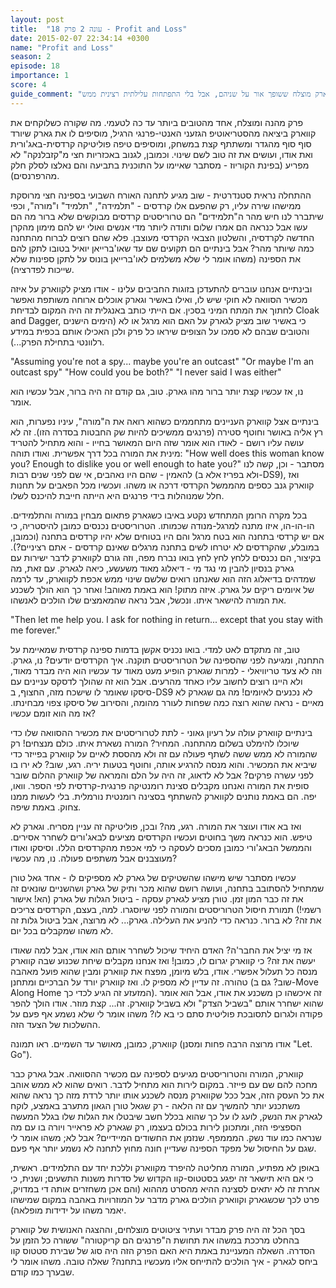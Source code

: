 ```yaml
---
layout: post
title:  "עונה 2 פרק 18 - Profit and Loss"
date: 2015-02-07 22:34:14 +0300
name: "Profit and Loss"
season: 2
episode: 18
importance: 1
score: 4
guide_comment: "פרק קווארק-גארק מוצלח ששופך אור על שניהם, אבל בלי התפתחות עלילתית רצינית ממש"
---
```

פרק מהנה ומוצלח, אחד מהטובים ביותר עד כה לטעמי. מה שקורה כשלוקחים את קווארק ביציאה מהסטריאוטיפ הגזעני האנטי-פרנגי הרגיל, מוסיפים לו את גארק שיורד סוף סוף מהגדר ומשתתף קצת במשחק, ומוסיפים טיפה פוליטיקה קרדסית-באג'ורית ואת אודו, ועושים את זה טוב לשם שינוי. וכמובן, לגנוב באכזריות חצי מ"קזבלנקה" לא מפריע (בפינת הקוריוז - מסתבר שאיימו על התוכנית בתביעה והם נאלצו לסלק חלק מהרפרנסים).

ההתחלה נראית סטנדרטית - שוב מגיע לתחנה האורח השבועי בספינה חצי מרוסקת ממישהו שירה עליו, רק שהפעם אלו קרדסים - "תלמידה", "תלמיד" ו"מורה", וכפי שיתברר לנו חיש מהר ה"תלמידים" הם טרוריסטים קרדסים מבוקשים שלא ברור מה הם עשו אבל כנראה הם אמרו שלום ותודה ליותר מדי אנשים ואולי יש להם מימון מהקרן החדשה לקרדסיה, והשלטון הצבאי הקרדסי מעוצבן. פלא שהם רוצים לברוח מהתחנה כמה שיותר מהר? אבל בינתיים הם תקועים שם עד שאו'ברייאן יואיל בטובו לתקן להם את הספינה (משהו אומר לי שלא משלמים לאו'ברייאן בונוס על לתקן ספינות שלא שייכות לפדרציה).

ובינתיים אנחנו עוברים להתעדכן בזוגות החביבים עלינו - אודו מציק לקווארק על איזה מכשיר הסוואה לא חוקי שיש לו, ואילו באשיר וגארק אוכלים ארוחה משותפת ואפשר לחתוך את המתח המיני בסכין. אם הייתי כותב באנגלית זה היה המקום לבדיחת Cloak and Dagger, כי באשיר שוב מציק לגארק על האם הוא מרגל או לא (הימים הישנים והטובים שבהם לא סמכו על הצופים שיראו כל פרק ולכן האכילו אותם בכפית במידע רלוונטי בתחילת הפרק...).

"Assuming you're not a spy... maybe you're an outcast"
"Or maybe I'm an outcast spy"
"How could you be both?"
"I never said I was either"

נו, אז עכשיו קצת יותר ברור מהו גארק. טוב, גם קודם זה היה ברור, אבל עכשיו הוא אומר.

בינתיים אצל קווארק העניינים מתחממים כשהוא רואה את ה"מורה", עיניו נפערות, הוא רץ אליה באושר וחוטף סטירה (פרנגים ממשיכים להיות שק החבטות בסדרה הזו). זה לא עושה עליו רושם - לאודו הוא אומר שזה היום המאושר בחייו - והוא מתחיל להטריד מינית את המורה בכל דרך אפשרית. ואודו תוהה:
"How well does this woman know you? Enough to dislike you or well enough to hate you?"
מסתבר - וכן, קשה לנו להאמין - שהם היו נאהבים, אי שם לפני שנים רבות (ולא בפריז אלא ב-DS9), ואז קווארק גנב כספים מהממשל הקרדסי דרכה או משהו. ועכשיו מכל הפאבים על תחנות חלל שמנוהלות בידי פרנגים היא הייתה חייבת להיכנס לשלו.

בכל מקרה הרומן המתחדש נקטע באיבו כשגארק פתאום מבחין במורה והתלמידים. הו-הו-הו, איזו מתנה למרגל-מנודה שכמותו. הטרוריסטים נכנסים כמובן להיסטריה, כי אם יש קרדסי בתחנה הוא בטח מרגל והם היו בטוחים שלא יהיו קרדסים בתחנה (וכמובן, במובלע, שהקרדסים לא יטרחו לשים בתחנה מרגלים שאינם קרדסים - אתם רציניים?). בקיצור, הם נכנסים ללחץ לחץ לחץ בואו נברח מפה, וזה גורם לקווארק לדבר ישירות עם גארק בנסיון להבין מי נגד מי - דיאלוג מאוד משעשע, כיאה לגארק. עם זאת, מה שמדהים בדיאלוג הזה הוא שאנחנו רואים שלשם שינוי ממש אכפת לקווארק, עד לרמה של איומים ריקים על גארק. איזה מתוק! הוא באמת מאוהב! ואחר כך הוא הולך לשכנע את המורה להישאר איתו. ונכשל, אבל נראה שהמאמצים שלו הולכים לאנשהו.

"Then let me help you. l ask for nothing in return...
except that you stay with me forever."

טוב, זה מתקדם לאט למדי. בואו נכניס אקשן בדמות ספינה קרדסית שמאיימת על התחנה, ומגיעה לפני שהספינה של הטרוריסטים תוקנה. איך הקרדסים יודעים? נו, גארק. וזה לא צעד טריוויאלי - למרות שגארק הופיע מעט מאוד עד עכשיו הוא היה מבדר מאוד, ולא היינו רוצים לחשוב עליו כאחד מהרעים. אבל הוא זה שהולך לדסקס עניינים עם סיסקו שאומר לו שישכח מזה, החצוף, ב-DS9 לא נכנעים לאיומים! מה גם שגארק לא מאיים - נראה שהוא רוצה כמה שפחות לעורר מהומה, והסירוב של סיסקו צפוי מבחינתו. אז מה הוא זומם עכשיו?

בינתיים קווארק עולה על רעיון גאוני - לתת לטרוריסטים את מכשיר ההסוואה שלו כדי שיוכלו להימלט בשלום מהתחנה. המחיר? המורה נשארת איתו. כולם מנצחים! רק שהמורה לא ממש ששה לשתף פעולה עם זה ולא מהססת לאיים על קווארק בפייזר כדי שיביא את המכשיר. והוא מנסה להרגיע אותה, וחוטף בטעות יריה. רגע, שוב? לא ירו בו לפני עשרה פרקים? אבל לא לדאוג, זה היה על הלם והמראה של קווארק ההלום שובר סופית את המורה ואנחנו מקבלים סצינת רומנטיקה פרנגית-קרדסית לפי הספר. וואו, יפה. הם באמת נותנים לקווארק להשתתף בסצינה רומנטית נורמלית. בלי לעשות ממנו צחוק. באמת שיפה. 

ואז בא אודו ועוצר את המורה. רגע, מה? ובכן, פוליטיקה זה עניין מסריח. וגארק לא טיפש. הוא כנראה משך בחוטים ועכשיו הקרדסים מציעים לבאג'ורים לשחרר אסירים. והממשל הבאג'ורי כמובן מסכים לעסקה כי למי אכפת מהקרדסים הללו. וסיסקו ואודו מעוצבנים אבל משתפים פעולה. נו, מה עכשיו?

עכשיו מסתבר שיש מישהו שהשטיקים של גארק לא מספיקים לו - אחד גאל טורן שמתחיל להסתובב בתחנה, ועושה רושם שהוא מכר ותיק של גארק ושהשניים שונאים זה את זה כבר המון זמן. טורן מציע לגארק עסקה - ביטול הגלות של גארק (הא! אישור רשמי!) תמורת חיסול הטרוריסטים והמורה לפני שיוסגרו. למה, בעצם, הקרדסים צריכים את זה? לא ברור. כנראה כדי להניע את העלילה. גארק... לא מרוצה, אבל ביטול גלות זה לא משהו שמקבלים בכל יום.

אז מי יציל את החבר'ה? האדם היחיד שיכול לשחרר אותם הוא אודו, אבל למה שאודו יעשה את זה? כי קווארק יגרום לו, כמובן! ואז אנחנו מקבלים שיחת שכנוע שבה קווארק מנסה כל תעלול אפשרי. אודו, בלש מיומן, מפצח את קווארק ומבין שהוא פועל מאהבה טהורה. זה עדיין לא מספיק לו. ואז קווארק יורד על הברכיים ומתחנן (שוב? גם ב-Move Along Home המזעזע זה הגיע לכדי כך). זה איכשהו כן משכנע את אודו, אבל הוא אומר שהוא ישחרר אותם "בשביל הצדק" ולא בשביל קווארק. זה... קצת מוזר. אודו הולך להפר פקודה ולגרום לתסובכת פוליטית סתם כי בא לו? משהו אומר לי שלא נשמע אף פעם על ההשלכות של הצעד הזה.

קווארק, כמובן, מאושר עד השמיים. ראו תמונה (אודו מרוצה הרבה פחות ומסנן "Let. Go").

קווארק, המורה והטרוריסטים מגיעים לספינה עם מכשיר ההסוואה. אבל גארק כבר מחכה להם שם עם פייזר. במקום לירות הוא מתחיל לדבר. רואים שהוא לא ממש אוהב את כל העסק הזה, אבל ככל שקווארק מנסה לשכנע אותו יותר לרדת מזה כך נראה שהוא משתכנע יותר להמשיך עם זה הלאה - רק שגאל טורן הגאון מתערב באמצע, לוקח לגארק את הנשק, לועג לו על כך שהוא בכלל חשב שיבטלו את הגלות שלו בגלל המעשה הספציפי הזה, ומתכונן לירות בכולם בעצמו, רק שגארק לא פראייר ויורה בו עם מה שנראה כמו עוד נשק. המממפף. שנזמן את החשודים המיידיים? אבל לא; משהו אומר לי שגם על החיסול של מפקד הספינה שעדיין חונה מחוץ לתחנה לא נשמע יותר אף פעם.

באופן לא מפתיע, המורה מחליטה להיפרד מקווארק וללכת יחד עם התלמידים. ראשית, כי אם היא תישאר זה יפגע בסטטוס-קוו הקדוש של סדרות משנות התשעים; ושנית, כי אחרת זה לא יתאים לסצינה ההיא מהסרט מההוא (והם אכן משחזרים אותה די במדויק, פרט לכך שכשגארק וקווארק הולכים גארק מדבר על המוזרויות באהבה במקום שמישהו יאמר משהו על ידידות מופלאה).

בסך הכל זה היה פרק מבדר ועתיר ציטוטים מוצלחים, וההצגה האנושית של קווארק בהחלט מרככת במשהו את תחושת ה"פרנגים הם קריקטורה" ששורה כל הזמן על הסדרה. השאלה המעניינת באמת היא האם הפרק הזה היה סוג של שבירת סטטוס קוו ביחס לגארק - איך הולכים להתייחס אליו מעכשיו בתחנה? שאלה טובה. משהו אומר לי שבערך כמו קודם.